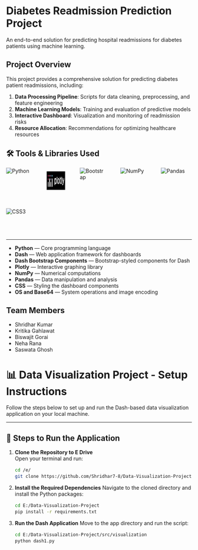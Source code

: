 # Diabetes Readmission Prediction Project

An end-to-end solution for predicting hospital readmissions for diabetes patients using machine learning.

## Project Overview

This project provides a comprehensive solution for predicting diabetes patient readmissions, including:

1. **Data Processing Pipeline**: Scripts for data cleaning, preprocessing, and feature engineering
2. **Machine Learning Models**: Training and evaluation of predictive models
3. **Interactive Dashboard**: Visualization and monitoring of readmission risks
4. **Resource Allocation**: Recommendations for optimizing healthcare resources

   

<h2>🛠️ Tools & Libraries Used</h2>

<div style="display: flex; align-items: center; gap: 40px; flex-wrap: wrap;">

  <img src="https://img.icons8.com/color/96/000000/python--v1.png" alt="Python" width="70" height="70"/>
  
  <img src="assets/plotly.png" alt="Plotly" width="50" height="50"/>
  
  <img src="https://img.icons8.com/fluency/96/bootstrap.png" alt="Bootstrap" width="70" height="70"/>
  
  <img src="https://upload.wikimedia.org/wikipedia/commons/3/31/NumPy_logo_2020.svg" alt="NumPy" width="70" height="70"/>
  
  <img src="https://upload.wikimedia.org/wikipedia/commons/e/ed/Pandas_logo.svg" alt="Pandas" width="70" height="70"/>
  
  <img src="https://img.icons8.com/color/96/000000/css3.png" alt="CSS3" width="70" height="70"/>

</div>


---

- **Python** — Core programming language  
- **Dash** — Web application framework for dashboards  
- **Dash Bootstrap Components** — Bootstrap-styled components for Dash  
- **Plotly** — Interactive graphing library  
- **NumPy** — Numerical computations  
- **Pandas** — Data manipulation and analysis  
- **CSS** — Styling the dashboard components  
- **OS and Base64** — System operations and image encoding



## Team Members

- Shridhar Kumar
- Kritika Gahlawat
- Biswajit Gorai
- Neha Rana
- Saswata Ghosh


# 📊 Data Visualization Project - Setup Instructions

Follow the steps below to set up and run the Dash-based data visualization application on your local machine.

---

## 🚀 Steps to Run the Application

1. **Clone the Repository to E Drive**  
   Open your terminal and run:

   ```bash
   cd /e/
   git clone https://github.com/Shridhar7-8/Data-Visualization-Project.git
   ```

2. **Install the Required Dependencies**
   Navigate to the cloned directory and install the Python packages:

   ```bash
   cd E:/Data-Visualization-Project
   pip install -r requirements.txt
   ```

3. **Run the Dash Application**
   Move to the app directory and run the script:

   ```bash
   cd E:/Data-Visualization-Project/src/visualization
   python dash1.py
   ```
